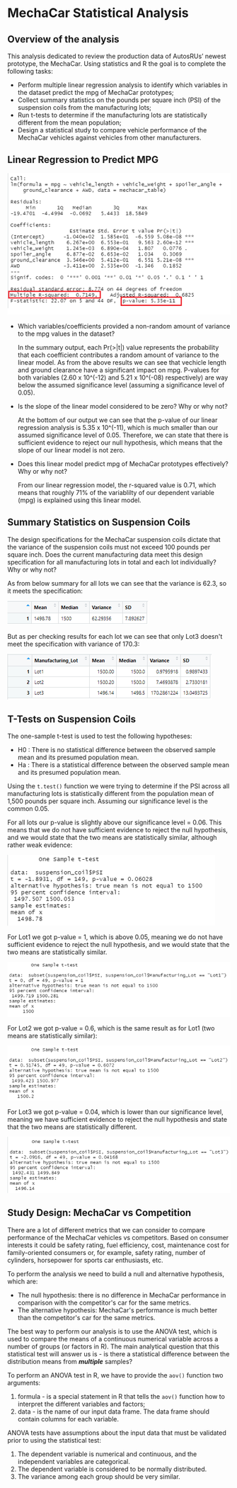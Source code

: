 # MechaCar Statistical Analysis

## Overview of the analysis

This analysis dedicated to review the production data of AutosRUs’ newest prototype, the MechaCar. Using statistics and R the goal is to complete the following tasks:
- Perform multiple linear regression analysis to identify which variables in the dataset predict the mpg of MechaCar prototypes;
- Collect summary statistics on the pounds per square inch (PSI) of the suspension coils from the manufacturing lots;
- Run t-tests to determine if the manufacturing lots are statistically different from the mean population;
- Design a statistical study to compare vehicle performance of the MechaCar vehicles against vehicles from other manufacturers.

## Linear Regression to Predict MPG

![LinReg_MPG](Resources/LinReg_MPG.png)

- Which variables/coefficients provided a non-random amount of variance to the mpg values in the dataset?

    In the summary output, each Pr(>|t|) value represents the probability that each coefficient contributes a random amount of variance to the linear model. As from the above results we can see that vechicle length and ground clearance have a significant impact on mpg. P-values for both variables (2.60 x 10^(-12) and 5.21 x 10^(-08) respectively) are way below the assumed significance level (assuming a significance level of 0.05). 

- Is the slope of the linear model considered to be zero? Why or why not?

    At the bottom of our output we can see that the p-value of our linear regression analysis is 5.35 x 10^(-11), which is much smaller than our assumed significance level of 0.05. Therefore, we can state that there is sufficient evidence to reject our null hypothesis, which means that the slope of our linear model is not zero.

- Does this linear model predict mpg of MechaCar prototypes effectively? Why or why not?

    From our linear regression model, the r-squared value is 0.71, which means that roughly 71% of the variablilty of our dependent variable (mpg) is explained using this linear model.

## Summary Statistics on Suspension Coils

The design specifications for the MechaCar suspension coils dictate that the variance of the suspension coils must not exceed 100 pounds per square inch. Does the current manufacturing data meet this design specification for all manufacturing lots in total and each lot individually? Why or why not?

As from below summary for all lots we can see that the variance is 62.3, so it meets the specification:

![total_summary](Resources/total_summary.png)

But as per checking results for each lot we can see that only Lot3 doesn't meet the specification with variance of 170.3:

![lot_summary](Resources/lot_summary.png)

## T-Tests on Suspension Coils

The one-sample t-test is used to test the following hypotheses:

- H0 : There is no statistical difference between the observed sample mean and its presumed population mean.
- Ha : There is a statistical difference between the observed sample mean and its presumed population mean.

Using the `t.test()` function we were trying to determine if the PSI across all manufacturing lots is statistically different from the population mean of 1,500 pounds per square inch. Assuming our significance level is the common 0.05.

For all lots our p-value is slightly above our significance level = 0.06. This means that we do not have sufficient evidence to reject the null hypothesis, and we would state that the two means are statistically similar, although rather weak evidence:

![t_test_all](Resources/t_test_all.png)

For Lot1 we got p-value = 1, which is above 0.05, meaning we do not have sufficient evidence to reject the null hypothesis, and we would state that the two means are statistically similar.

![t_test_lot1](Resources/t_test_lot1.png)

For Lot2 we got p-value = 0.6, which is the same result as for Lot1 (two means are statistically similar):

![t_test_lot2](Resources/t_test_lot2.png)

For Lot3 we got p-value = 0.04, which is lower than our significance level, meaning we have sufficient evidence to reject the null hypothesis and state that the two means are statistically different.

![t_test_lot3](Resources/t_test_lot3.png)

## Study Design: MechaCar vs Competition

There are a lot of different metrics that we can consider to compare performance of the MechaCar vehicles vs competitors. Based on consumer interests it could be safety rating, fuel efficiency, cost, maintenance cost for family-oriented consumers or, for example, safety rating, number of cylinders, horsepower for sports car enthusiasts, etc.

To perform the analysis we need to build a null and alternative hypothesis, which are:
- The null hypothesis: there is no difference in MechaCar performance in comparison with the competitor's car for the same metrics.
- The alternative hypothesis: MechaCar's performance is much better than the competitor's car for the same metrics.

The best way to perform our analysis is to use the ANOVA test, which is used to compare the means of a continuous numerical variable across a number of groups (or factors in R). The main analytical question that this statistical test will answer us is - is there a statistical difference between the distribution means from ***multiple*** samples?

To perform an ANOVA test in R, we have to provide the `aov()` function two arguments:
1) formula - is a special statement in R that tells the `aov()` function how to interpret the different variables and factors;
2) data - is the name of our input data frame. The data frame should contain columns for each variable.

ANOVA tests have assumptions about the input data that must be validated prior to using the statistical test:
1) The dependent variable is numerical and continuous, and the independent variables are categorical.
2) The dependent variable is considered to be normally distributed.
3) The variance among each group should be very similar.